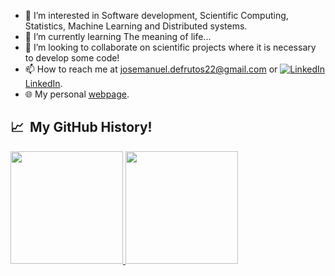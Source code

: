 <!--<p align="center">
  <img src="https://capsule-render.vercel.app/api?type=transparent&color=auto&height=300&section=header&text=👋%20Hello!%20I'm%20José%20Manuel.&fontSize=60&animation=fadeIn" />
</p>-->

- 👀 I’m interested in Software development, Scientific Computing, Statistics, Machine Learning and Distributed systems.
- 🌱 I’m currently learning The meaning of life...
- 💞️ I’m looking to collaborate on scientific projects where it is necessary to develop some code!
- 📫 How to reach me at josemanuel.defrutos22@gmail.com or [![LinkedIn][3.2] LinkedIn][3].
- 🌐 My personal [webpage](https://josemanuel22.github.io/). 

<!--
## 🔧 Technologies & Tools
![](https://img.shields.io/badge/OS-Linux-informational?style=flat&logo=linux&logoColor=white&color=2bbc8a)
![](https://img.shields.io/badge/Editor-Vim-informational?style=flat&logo=Vim&logoColor=white&color=2bbc8a)
![](https://img.shields.io/badge/Code-Python-informational?style=flat&logo=python&logoColor=white&color=2bbc8a)
![](https://img.shields.io/badge/Code-JavaScript-informational?style=flat&logo=javascript&logoColor=white&color=2bbc8a)
![](https://img.shields.io/badge/Code-Java-informational?style=flat&logo=java&logoColor=white&color=2bbc8a)
![](https://img.shields.io/badge/Code-C/C++-informational?style=flat&logo=C&logoColor=white&color=2bbc8a)
![](https://img.shields.io/badge/Code-NoSQL-informational?style=flat&logo=Apache%20Cassandra&logoColor=white&color=2bbc8a)
![](https://img.shields.io/badge/Code-Make-informational?style=flat&logo=cmake&logoColor=white&color=2bbc8a)
![](https://img.shields.io/badge/Shell-Bash-informational?style=flat&logo=gnu-bash&logoColor=white&color=2bbc8a)
![](https://img.shields.io/badge/Tools-PostgreSQL-informational?style=flat&logo=postgresql&logoColor=white&color=2bbc8a)
![](https://img.shields.io/badge/Tools-Docker-informational?style=flat&logo=docker&logoColor=white&color=2bbc8a)
-->

<h2> 📈 &nbsp;My GitHub History!</h2>
<a href="https://github.com/josemanuel22">
  <img height="180em" src="https://github-readme-stats.vercel.app/api?username=josemanuel22&theme=noctis_minimus&show_icons=true" />
  <img height="180em" src="https://github-readme-stats.vercel.app/api/top-langs/?username=josemanuel22&theme=noctis_minimus&layout=compact" />
</a>


<!-- icons without padding -->

[1.2]: http://i.imgur.com/wWzX9uB.png (twitter icon without padding)
[2.2]: http://i.imgur.com/9I6NRUm.png (github icon without padding)
[3.2]: https://i.stack.imgur.com/gVE0j.png (linkedin icon without padding)
[3.3]: https://stackoverflow.design/assets/img/logos/so/logo-stackoverflow.png (linkedin icon without padding)

<!-- links to your social media accounts -->
[3]: https://www.linkedin.com/in/jose-manuel-de-frutos-porras/
[4]: https://stackoverflow.com/users/15165527/jose-manuel-de-frutos

<!---
josemanuel22/josemanuel22 is a ✨ special ✨ repository because its `README.md` (this file) appears on your GitHub profile.
You can click the Preview link to take a look at your changes.
--->
